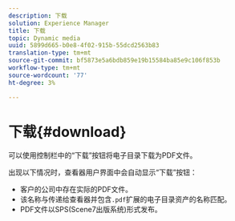 ```yaml
---
description: 下载
solution: Experience Manager
title: 下载
topic: Dynamic media
uuid: 5899d665-b0e8-4f02-915b-55dcd2563b83
translation-type: tm+mt
source-git-commit: bf5873e5a6bdb859e19b15584ba85e9c106f853b
workflow-type: tm+mt
source-wordcount: '77'
ht-degree: 3%

---
```



# 下载{#download}

可以使用控制栏中的“下载”按钮将电子目录下载为PDF文件。

出现以下情况时，查看器用户界面中会自动显示“下载”按钮：

* 客户的公司中存在实际的PDF文件。
* 该名称与传递给查看器并包含`.pdf`扩展的电子目录资产的名称匹配。
* PDF文件以SPS(Scene7出版系统)形式发布。

